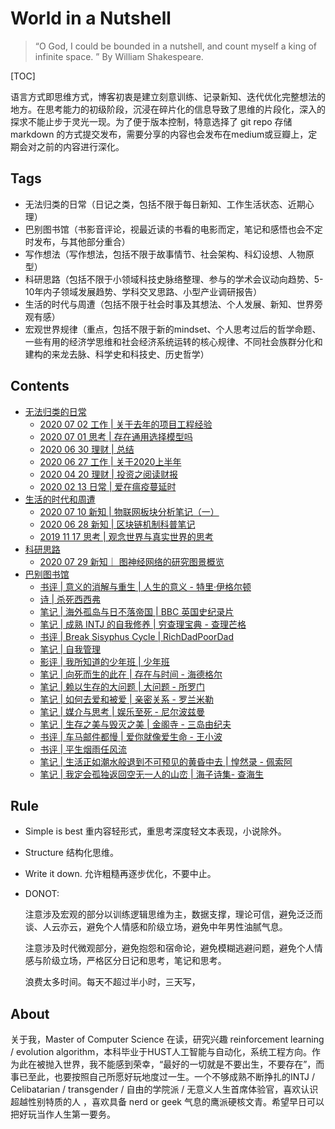 # World in a Nutshell

>   “O God, I could be bounded in a nutshell, and count myself a king of infinite space. ”   By William Shakespeare.

[TOC]

语言方式即思维方式，博客初衷是建立刻意训练、记录新知、迭代优化完整想法的地方。在思考能力的初级阶段，沉浸在碎片化的信息导致了思维的片段化，深入的探求不能止步于灵光一现。为了便于版本控制，特意选择了 git repo 存储 markdown 的方式提交发布，需要分享的内容也会发布在medium或豆瓣上，定期会对之前的内容进行深化。

## Tags

-   无法归类的日常（日记之类，包括不限于每日新知、工作生活状态、近期心理）
-   巴别图书馆（书影音评论，视最近读的书看的电影而定，笔记和感悟也会不定时发布，与其他部分重合）
-   写作想法（写作想法，包括不限于故事情节、社会架构、科幻设想、人物原型）
-   科研思路（包括不限于小领域科技史脉络整理、参与的学术会议动向趋势、5-10年内子领域发展趋势、学科交叉思路、小型产业调研报告）
-   生活的时代与周遭（包括不限于社会时事及其想法、个人发展、新知、世界旁观有感）
-   宏观世界规律（重点，包括不限于新的mindset、个人思考过后的哲学命题、一些有用的经济学思维和社会经济系统运转的核心规律、不同社会族群分化和建构的来龙去脉、科学史和科技史、历史哲学）

## Contents

-   [无法归类的日常](https://github.com/Dasein-Yang/Babel-Library/tree/master/daily)
    -   [2020 07 02 工作 | 关于去年的项目工程经验](./daily/20200702EngineeringExperience.md)
    -   [2020 07 01 思考 | 存在通用选择模型吗](./daily/20200701Choices.md)
    -   [2020 06 30 理财 | 总结](./daily/202006Summary.md)
    -   [2020 06 27 工作 | 关于2020上半年](./daily/20200627HalfYear.md)
    -   [2020 04 20 理财 | 投资之阅读财报](./daily/20200420FinancialReport.md)
    -   [2020 02 13 日常 | 爱在瘟疫蔓延时](./daily/20200213LoveInDesease.md)
-   [生活的时代和周遭](./times)
    -   [2020 07 10 新知 | 物联网板块分析笔记（一）](./times/20200710InternetOfThing.md)
    -   [2020 06 28 新知 | 区块链机制科普笔记](./times/20200628BlockChain.md)
    -   [2019 11 17 思考 | 观念世界与真实世界的思考](./times/20191117ConceptsAndTrueWorld.md)
-   [科研思路](./research)
    -   [2020 07 29 新知｜ 图神经网络的研究图景概览](./research/20200729GNNTaxonomy.md)
-   [巴别图书馆](./babel)
    -   [书评 | 意义的消解与重生 | 人生的意义 - 特里·伊格尔顿](./babel/20190423ReviewOfLifeMeaning.md)
    -   [诗 | 杀死西西弗](./babel/20190501Poem1.md)
    -   [笔记 | 海外孤岛与日不落帝国 | BBC 英国史纪录片](./babel/20170806EnglishHistory.md)
    -   [笔记 | 成熟 INTJ 的自我修养 | 穷查理宝典 - 查理芒格](./babel/202004查理芒格.md)
    -   [书评 | Break Sisyphus Cycle | RichDadPoorDad](./babel/20200412BreakSisyphus.md)
    -   [笔记 | 自我管理](./babel/20200606自我管理.md)
    -   [影评 | 我所知道的少年班 | 少年班](./babel/201612我所知道的少年班.md)
    -   [笔记 | 向死而生的此在 | 存在与时间 - 海德格尔](./babel/201812存在与时间.md)
    -   [笔记 | 赖以生存的大问题 | 大问题 - 所罗门](./babel/201809大问题.md)
    -   [笔记 | 如何去爱和被爱 | 亲密关系 - 罗兰米勒](./babel/201808亲密关系.md)
    -   [笔记 | 媒介与思考 | 娱乐至死 - 尼尔波兹曼](./babel/201811娱乐至死.md)
    -   [笔记 | 生存之美与毁灭之美 | 金阁寺 - 三岛由纪夫](./babel/201807金阁寺.md)
    -   [书评 | 车马邮件都慢 | 爱你就像爱生命 - 王小波](./babel/201701车马邮件都慢.md)
    -   [书评 | 平生烟雨任风流](./babel/201706sushi.md)
    -   [笔记 | 生活正如潮水般退到不可预见的黄昏中去 | 惶然录 - 佩索阿](./babel/201809惶然录.md)
    -   [笔记 | 我定会孤独返回空无一人的山峦 | 海子诗集- 查海生](./babel/201806海子诗全集.md)



## Rule

-   Simple is best 重内容轻形式，重思考深度轻文本表现，小说除外。

-   Structure 结构化思维。

-   Write it down. 允许粗糙再逐步优化，不要中止。

-   DONOT: 

    注意涉及宏观的部分以训练逻辑思维为主，数据支撑，理论可信，避免泛泛而谈、人云亦云，避免个人情感和阶级立场，避免中年男性油腻气息。

    注意涉及时代微观部分，避免抱怨和宿命论，避免模糊逃避问题，避免个人情感与阶级立场，严格区分日记和思考，笔记和思考。
    
    浪费太多时间。每天不超过半小时，三天写，

## About

关于我，Master of Computer Science 在读，研究兴趣 reinforcement learning / evolution algorithm，本科毕业于HUST人工智能与自动化，系统工程方向。作为此在被抛入世界，我不能感到荣幸，“最好的一切就是不要出生，不要存在”，而事已至此，也要按照自己所愿好玩地度过一生。一个不够成熟不断挣扎的INTJ / Celibatarian / transgender / 自由的学院派 / 无意义人生首席体验官，喜欢认识超越性别特质的人 ，喜欢具备 nerd or geek 气息的鹰派硬核文青。希望早日可以把好玩当作人生第一要务。



